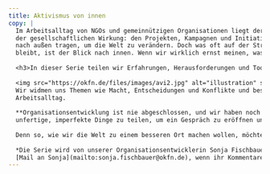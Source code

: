 ```yaml
---
title: Aktivismus von innen
copy: | 
  Im Arbeitsalltag von NGOs und gemeinnützigen Organisationen liegt der Fokus auf
  der gesellschaftlichen Wirkung: den Projekten, Kampagnen und Initiativen, die wir
  nach außen tragen, um die Welt zu verändern. Doch was oft auf der Strecke
  bleibt, ist der Blick nach innen. Wenn wir wirklich ernst meinen, was wir nach außen proklamieren, müssen wir das auch innerhalb der Organisation leben.<br><br>
  
  <h3>In dieser Serie teilen wir Erfahrungen, Herausforderungen und Tools, wie wir gesellschaftliche Forderungen intern umsetzen.</h3>
  
  <img src="https://okfn.de/files/images/avi2.jpg" alt="illustration" style="float: left; margin: 1em 1em 1em 1em; width: 250px;"><br> 
  Wir widmen uns Themen wie Macht, Entscheidungen und Konflikte und beschreiben, wie wir damit strukturell umgehen. Wir beschreiben kleine Schritte und konkrete Maßnahmen im
  Arbeitsalltag. 
   
  **Organisationsentwicklung ist nie abgeschlossen, und wir haben noch viel Luft nach oben. Aber es lohnt sich, auch
  unfertige, imperfekte Dinge zu teilen, um ein Gespräch zu eröffnen und gemeinsam zu wachsen.** 
  
  Denn so, wie wir die Welt zu einem besseren Ort machen wollen, möchten wir auch täglich an uns selbst arbeiten. Gleichzeitig wollen wir damit auch andere Vereine, NGOs und Aktivist:innen ermutigen, einen Blick nach innen zu werfen und ihre Erfahrungen zu teilen.
  
  *Die Serie wird von unserer Organisationsentwicklerin Sonja Fischbauer verfasst. Schreibt gern eine 
  [Mail an Sonja](mailto:sonja.fischbauer@okfn.de), wenn ihr Kommentare oder Rückfragen habt. Meldet euch bei uns, wir freuen uns auf den Austausch!*
---
```


